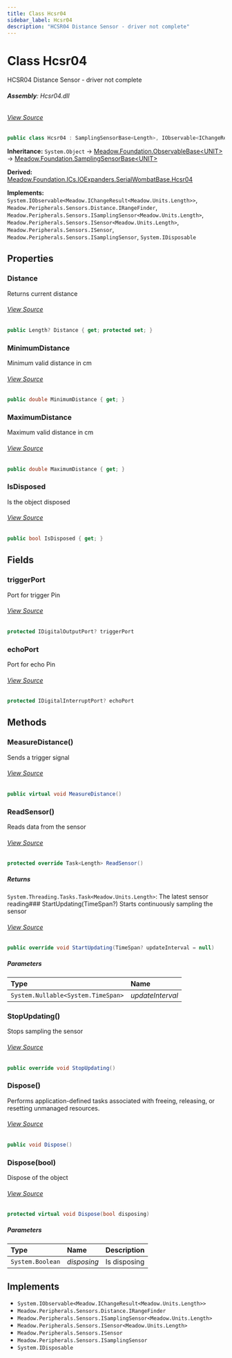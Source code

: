 ```yaml
---
title: Class Hcsr04
sidebar_label: Hcsr04
description: "HCSR04 Distance Sensor - driver not complete"
---
```

# Class Hcsr04
HCSR04 Distance Sensor - driver not complete

###### **Assembly**: Hcsr04.dll
###### [View Source](https://github.com/WildernessLabs/Meadow.Foundation.git/blob/develop/Source/Meadow.Foundation.Peripherals/Sensors.Distance.Hcsr04/Driver/Hcsr04.cs#L13)
```csharp title="Declaration"
public class Hcsr04 : SamplingSensorBase<Length>, IObservable<IChangeResult<Length>>, IRangeFinder, ISamplingSensor<Length>, ISensor<Length>, ISensor, ISamplingSensor, IDisposable
```
**Inheritance:** `System.Object` -> [Meadow.Foundation.ObservableBase&lt;UNIT&gt;](../Meadow.Foundation/ObservableBase`UNIT`) -> [Meadow.Foundation.SamplingSensorBase&lt;UNIT&gt;](../Meadow.Foundation/SamplingSensorBase`UNIT`)

**Derived:**  
[Meadow.Foundation.ICs.IOExpanders.SerialWombatBase.Hcsr04](../Meadow.Foundation.ICs.IOExpanders/SerialWombatBase.Hcsr04)

**Implements:**  
`System.IObservable<Meadow.IChangeResult<Meadow.Units.Length>>`, `Meadow.Peripherals.Sensors.Distance.IRangeFinder`, `Meadow.Peripherals.Sensors.ISamplingSensor<Meadow.Units.Length>`, `Meadow.Peripherals.Sensors.ISensor<Meadow.Units.Length>`, `Meadow.Peripherals.Sensors.ISensor`, `Meadow.Peripherals.Sensors.ISamplingSensor`, `System.IDisposable`

## Properties
### Distance
Returns current distance
###### [View Source](https://github.com/WildernessLabs/Meadow.Foundation.git/blob/develop/Source/Meadow.Foundation.Peripherals/Sensors.Distance.Hcsr04/Driver/Hcsr04.cs#L18)
```csharp title="Declaration"
public Length? Distance { get; protected set; }
```
### MinimumDistance
Minimum valid distance in cm
###### [View Source](https://github.com/WildernessLabs/Meadow.Foundation.git/blob/develop/Source/Meadow.Foundation.Peripherals/Sensors.Distance.Hcsr04/Driver/Hcsr04.cs#L23)
```csharp title="Declaration"
public double MinimumDistance { get; }
```
### MaximumDistance
Maximum valid distance in cm
###### [View Source](https://github.com/WildernessLabs/Meadow.Foundation.git/blob/develop/Source/Meadow.Foundation.Peripherals/Sensors.Distance.Hcsr04/Driver/Hcsr04.cs#L28)
```csharp title="Declaration"
public double MaximumDistance { get; }
```
### IsDisposed
Is the object disposed
###### [View Source](https://github.com/WildernessLabs/Meadow.Foundation.git/blob/develop/Source/Meadow.Foundation.Peripherals/Sensors.Distance.Hcsr04/Driver/Hcsr04.cs#L43)
```csharp title="Declaration"
public bool IsDisposed { get; }
```
## Fields
### triggerPort
Port for trigger Pin
###### [View Source](https://github.com/WildernessLabs/Meadow.Foundation.git/blob/develop/Source/Meadow.Foundation.Peripherals/Sensors.Distance.Hcsr04/Driver/Hcsr04.cs#L33)
```csharp title="Declaration"
protected IDigitalOutputPort? triggerPort
```
### echoPort
Port for echo Pin
###### [View Source](https://github.com/WildernessLabs/Meadow.Foundation.git/blob/develop/Source/Meadow.Foundation.Peripherals/Sensors.Distance.Hcsr04/Driver/Hcsr04.cs#L38)
```csharp title="Declaration"
protected IDigitalInterruptPort? echoPort
```
## Methods
### MeasureDistance()
Sends a trigger signal
###### [View Source](https://github.com/WildernessLabs/Meadow.Foundation.git/blob/develop/Source/Meadow.Foundation.Peripherals/Sensors.Distance.Hcsr04/Driver/Hcsr04.cs#L86)
```csharp title="Declaration"
public virtual void MeasureDistance()
```
### ReadSensor()
Reads data from the sensor
###### [View Source](https://github.com/WildernessLabs/Meadow.Foundation.git/blob/develop/Source/Meadow.Foundation.Peripherals/Sensors.Distance.Hcsr04/Driver/Hcsr04.cs#L135)
```csharp title="Declaration"
protected override Task<Length> ReadSensor()
```

##### Returns

`System.Threading.Tasks.Task<Meadow.Units.Length>`: The latest sensor reading### StartUpdating(TimeSpan?)
Starts continuously sampling the sensor
###### [View Source](https://github.com/WildernessLabs/Meadow.Foundation.git/blob/develop/Source/Meadow.Foundation.Peripherals/Sensors.Distance.Hcsr04/Driver/Hcsr04.cs#L144)
```csharp title="Declaration"
public override void StartUpdating(TimeSpan? updateInterval = null)
```

##### Parameters

| Type | Name |
|:--- |:--- |
| `System.Nullable<System.TimeSpan>` | *updateInterval* |

### StopUpdating()
Stops sampling the sensor
###### [View Source](https://github.com/WildernessLabs/Meadow.Foundation.git/blob/develop/Source/Meadow.Foundation.Peripherals/Sensors.Distance.Hcsr04/Driver/Hcsr04.cs#L153)
```csharp title="Declaration"
public override void StopUpdating()
```
### Dispose()
Performs application-defined tasks associated with freeing, releasing, or resetting unmanaged resources.
###### [View Source](https://github.com/WildernessLabs/Meadow.Foundation.git/blob/develop/Source/Meadow.Foundation.Peripherals/Sensors.Distance.Hcsr04/Driver/Hcsr04.cs#L159)
```csharp title="Declaration"
public void Dispose()
```
### Dispose(bool)
Dispose of the object
###### [View Source](https://github.com/WildernessLabs/Meadow.Foundation.git/blob/develop/Source/Meadow.Foundation.Peripherals/Sensors.Distance.Hcsr04/Driver/Hcsr04.cs#L169)
```csharp title="Declaration"
protected virtual void Dispose(bool disposing)
```

##### Parameters

| Type | Name | Description |
|:--- |:--- |:--- |
| `System.Boolean` | *disposing* | Is disposing |


## Implements

* `System.IObservable<Meadow.IChangeResult<Meadow.Units.Length>>`
* `Meadow.Peripherals.Sensors.Distance.IRangeFinder`
* `Meadow.Peripherals.Sensors.ISamplingSensor<Meadow.Units.Length>`
* `Meadow.Peripherals.Sensors.ISensor<Meadow.Units.Length>`
* `Meadow.Peripherals.Sensors.ISensor`
* `Meadow.Peripherals.Sensors.ISamplingSensor`
* `System.IDisposable`
